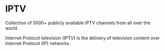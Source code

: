# IPTV

Collection of 5000+ publicly available IPTV channels from all over the world. 

Internet Protocol television (IPTV) is the delivery of television content over Internet Protocol (IP) networks.
